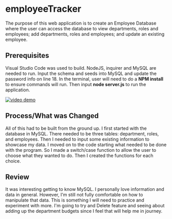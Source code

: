 # employeeTracker

The purpose of this web application is to create an Employee Database where the user can access the database to view departments, roles and employees; add departments, roles and employees; and update an existing employee.

## Prerequisites

Visual Studio Code was used to build. NodeJS, inquirer and MySQL are needed to run. Input the schema and seeds into MySQL and update the password info on line 18. In the terminal, user will need to do a **NPM install** to ensure commands will run. Then input **node server.js** to run the application. 

[![video demo](https://i.imgur.com/3N4VVBg.png)](https://youtu.be/glmum7FjLuM)

## Process/What was Changed

All of this had to be built from the ground up. I first started with the database in MySQL. There needed to be three tables: department, roles, and employees. Then I needed to input some existing information to showcase my data. I moved on to the code starting what needed to be done with the program. So I made a switch/case function to allow the user to choose what they wanted to do. Then I created the functions for each choice. 

## Review

It was interesting getting to know MySQL. I personally love information and data in general. However, I'm still not fully comfortable on how to manipulate that data. This is something I will need to practice and experiment with more. I'm going to try and Delete feature and seeing about adding up the department budgets since I feel that will help me in journey.
